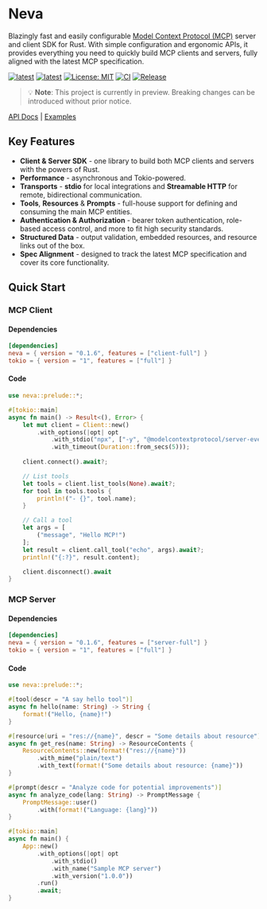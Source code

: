 # Neva

Blazingly fast and easily configurable [Model Context Protocol (MCP)](https://modelcontextprotocol.io) server and client SDK for Rust.
With simple configuration and ergonomic APIs, it provides everything you need to quickly build MCP clients and servers, 
fully aligned with the latest MCP specification.

[![latest](https://img.shields.io/badge/latest-0.1.7-d8eb34)](https://crates.io/crates/neva)
[![latest](https://img.shields.io/badge/rustc-1.85+-964B00)](https://crates.io/crates/neva)
[![License: MIT](https://img.shields.io/badge/License-MIT-624bd1.svg)](https://github.com/RomanEmreis/neva/blob/main/LICENSE)
[![CI](https://github.com/RomanEmreis/neva/actions/workflows/rust.yml/badge.svg)](https://github.com/RomanEmreis/neva/actions/workflows/rust.yml)
[![Release](https://github.com/RomanEmreis/neva/actions/workflows/release.yml/badge.svg)](https://github.com/RomanEmreis/neva/actions/workflows/release.yml)

> 💡 **Note**: This project is currently in preview. Breaking changes can be introduced without prior notice.

[API Docs](https://docs.rs/neva/latest/neva/) | [Examples](https://github.com/RomanEmreis/neva/tree/main/examples)

## Key Features
- **Client & Server SDK** - one library to build both MCP clients and servers with the powers of Rust.
- **Performance** - asynchronous and Tokio-powered.
- **Transports** - **stdio** for local integrations and **Streamable HTTP** for remote, bidirectional communication.
- **Tools**, **Resources** & **Prompts** - full-house support for defining and consuming the main MCP entities.
- **Authentication & Authorization** - bearer token authentication, role-based access control, and more to fit high security standards.
- **Structured Data** - output validation, embedded resources, and resource links out of the box.
- **Spec Alignment** - designed to track the latest MCP specification and cover its core functionality.

## Quick Start
### MCP Client
#### Dependencies
```toml
[dependencies]
neva = { version = "0.1.6", features = ["client-full"] }
tokio = { version = "1", features = ["full"] }
```

#### Code
```rust
use neva::prelude::*;

#[tokio::main]
async fn main() -> Result<(), Error> {
    let mut client = Client::new()
        .with_options(|opt| opt
            .with_stdio("npx", ["-y", "@modelcontextprotocol/server-everything"])
            .with_timeout(Duration::from_secs(5)));
    
    client.connect().await?;

    // List tools
    let tools = client.list_tools(None).await?;
    for tool in tools.tools {
        println!("- {}", tool.name);
    }

    // Call a tool
    let args = [
        ("message", "Hello MCP!")
    ];
    let result = client.call_tool("echo", args).await?;
    println!("{:?}", result.content);

    client.disconnect().await
}
```

### MCP Server
#### Dependencies
```toml
[dependencies]
neva = { version = "0.1.6", features = ["server-full"] }
tokio = { version = "1", features = ["full"] }
```
#### Code
```rust
use neva::prelude::*;

#[tool(descr = "A say hello tool")]
async fn hello(name: String) -> String {
    format!("Hello, {name}!")
}

#[resource(uri = "res://{name}", descr = "Some details about resource")]
async fn get_res(name: String) -> ResourceContents {
    ResourceContents::new(format!("res://{name}"))
        .with_mime("plain/text")
        .with_text(format!("Some details about resource: {name}"))
}

#[prompt(descr = "Analyze code for potential improvements")]
async fn analyze_code(lang: String) -> PromptMessage {
    PromptMessage::user()
        .with(format!("Language: {lang}"))
}

#[tokio::main]
async fn main() {
    App::new()
        .with_options(|opt| opt
            .with_stdio()
            .with_name("Sample MCP server")
            .with_version("1.0.0"))
        .run()
        .await;
}
```
